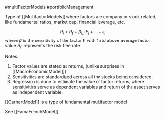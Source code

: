 #multiFactorModels #portfolioManagement 

Type of [[MultifactorModels]] where factors are company or stock related, like fundamental ratios, market cap, financial leverage, etc. 

$$
R_i = R_f + \beta_{i,j}\;F_{j}+...+ \epsilon_i
$$
	where $\beta$ is the sensitivity of the factor F with 1 std above average factor value
		$R_F$ represents the risk free rate 

Notes: 
1. Factor values are stated as returns, (unlike surprises in [[MacroEconomicModel]])
2. Sensitivities are standardized across all the stocks being considered. 
3. Regression is done to estimate the value of factor returns, where sensitivities serve as dependent variables and return of the asset serves as independent variable.

[[CarhartModel]] is a type of fundamental multifactor model 

See [[FamaFrenchModel]]